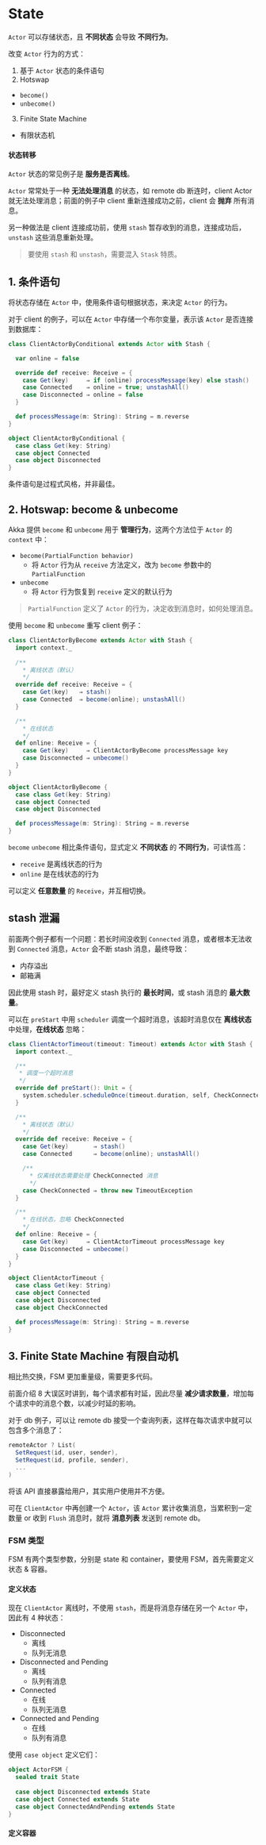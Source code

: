# State

`Actor` 可以存储状态，且 **不同状态** 会导致 **不同行为**。

改变 `Actor` 行为的方式：

1. 基于 `Actor` 状态的条件语句
2. Hotswap
  + `become()`
  + `unbecome()`
3. Finite State Machine
  + 有限状态机


#### 状态转移

`Actor` 状态的常见例子是 **服务是否离线**。

`Actor` 常常处于一种 **无法处理消息** 的状态，如 remote db 断连时，client Actor 就无法处理消息；前面的例子中 client 重新连接成功之前，client 会 **抛弃** 所有消息。

另一种做法是 client 连接成功前，使用 `stash` 暂存收到的消息，连接成功后，`unstash` 这些消息重新处理。

>要使用 `stash` 和 `unstash`，需要混入 `Stask` 特质。

## 1. 条件语句

将状态存储在 `Actor` 中，使用条件语句根据状态，来决定 `Actor` 的行为。

对于 client 的例子，可以在 `Actor` 中存储一个布尔变量，表示该 `Actor` 是否连接到数据库：

```Scala
class ClientActorByConditional extends Actor with Stash {

  var online = false

  override def receive: Receive = {
    case Get(key)     ⇒ if (online) processMessage(key) else stash()
    case Connected    ⇒ online = true; unstashAll()
    case Disconnected ⇒ online = false
  }

  def processMessage(m: String): String = m.reverse
}

object ClientActorByConditional {
  case class Get(key: String)
  case object Connected
  case object Disconnected
}
```

条件语句是过程式风格，并非最佳。

## 2. Hotswap: become & unbecome

Akka 提供 `become` 和 `unbecome` 用于 **管理行为**，这两个方法位于 `Actor` 的 `context` 中：

* `become(PartialFunction behavior)`
  + 将 `Actor` 行为从 `receive` 方法定义，改为 `become` 参数中的 `PartialFunction`
* `unbecome`
  + 将 `Actor` 行为恢复到 `receive` 定义的默认行为

>`PartialFunction` 定义了 `Actor` 的行为，决定收到消息时，如何处理消息。

使用 `become` 和 `unbecome` 重写 client 例子：

```Scala
class ClientActorByBecome extends Actor with Stash {
  import context._
  
  /**
    * 离线状态（默认）
    */
  override def receive: Receive = {
    case Get(key)   ⇒ stash()
    case Connected  ⇒ become(online); unstashAll()
  }

  /**
    * 在线状态
    */
  def online: Receive = {
    case Get(key)     ⇒ ClientActorByBecome processMessage key
    case Disconnected ⇒ unbecome()
  }
}

object ClientActorByBecome {
  case class Get(key: String)
  case object Connected
  case object Disconnected

  def processMessage(m: String): String = m.reverse
}
```

`become` `unbecome` 相比条件语句，显式定义 **不同状态** 的 **不同行为**，可读性高：

* `receive` 是离线状态的行为
* `online` 是在线状态的行为

可以定义 **任意数量** 的 `Receive`，并互相切换。

## stash 泄漏

前面两个例子都有一个问题：若长时间没收到 `Connected` 消息，或者根本无法收到 `Connected` 消息，`Actor` 会不断 stash 消息，最终导致：

* 内存溢出
* 邮箱满

因此使用 stash 时，最好定义 stash 执行的 **最长时间**，或 stash 消息的 **最大数量**。

可以在 `preStart` 中用 `scheduler` 调度一个超时消息，该超时消息仅在 **离线状态** 中处理，**在线状态** 忽略：

```Scala
class ClientActorTimeout(timeout: Timeout) extends Actor with Stash {
  import context._

  /**
   * 调度一个超时消息
   */
  override def preStart(): Unit = {
    system.scheduler.scheduleOnce(timeout.duration, self, CheckConnected)
  }

  /**
    * 离线状态（默认）
    */
  override def receive: Receive = {
    case Get(key)       ⇒ stash()
    case Connected      ⇒ become(online); unstashAll()

    /**
      * 仅离线状态需要处理 CheckConnected 消息
      */
    case CheckConnected ⇒ throw new TimeoutException
  }

  /**
    * 在线状态，忽略 CheckConnected
    */
  def online: Receive = {
    case Get(key)     ⇒ ClientActorTimeout processMessage key
    case Disconnected ⇒ unbecome()
  }
}

object ClientActorTimeout {
  case class Get(key: String)
  case object Connected
  case object Disconnected
  case object CheckConnected

  def processMessage(m: String): String = m.reverse
}
```

## 3. Finite State Machine 有限自动机

相比热交换，FSM 更加重量级，需要更多代码。

前面介绍 8 大误区时讲到，每个请求都有时延，因此尽量 **减少请求数量**，增加每个请求中的消息个数，以减少时延的影响。

对于 db 例子，可以让 remote db 接受一个查询列表，这样在每次请求中就可以包含多个消息了：

```Scala
remoteActor ? List(
  SetRequest(id, user, sender),
  SetRequest(id, profile, sender),
  ...
)
```

将该 API 直接暴露给用户，其实用户使用并不方便。

可在 `ClientActor` 中再创建一个 `Actor`，该 `Actor` 累计收集消息，当累积到一定数量 or 收到 `Flush` 消息时，就将 **消息列表** 发送到 remote db。

### FSM 类型

FSM 有两个类型参数，分别是 state 和 container，要使用 FSM，首先需要定义状态 & 容器。

#### 定义状态

现在 `ClientActor` 离线时，不使用 `stash`，而是将消息存储在另一个 `Actor` 中，因此有 4 种状态：

* Disconnected
  + 离线
  + 队列无消息
* Disconnected and Pending
  + 离线
  + 队列有消息
* Connected
  + 在线
  + 队列无消息
* Connected and Pending
  + 在线
  + 队列有消息

使用 `case object` 定义它们：

```Scala
object ActorFSM {
  sealed trait State
  
  case object Disconnected extends State
  case object Connected extends State
  case object ConnectedAndPending extends State
}
```

#### 定义容器 